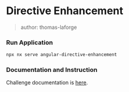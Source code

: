 # Directive Enhancement

> author: thomas-laforge

### Run Application

```bash
npx nx serve angular-directive-enhancement
```

### Documentation and Instruction

Challenge documentation is [here](https://angular-challenges.vercel.app/challenges/angular/3-directive-enhancement/).
